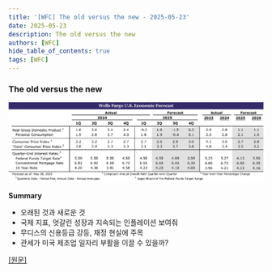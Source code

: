```yaml
---
title: '[WFC] The old versus the new - 2025-05-23'
date: 2025-05-23
description: The old versus the new
authors: [WFC]
hide_table_of_contents: true
tags: [WFC]
---
```


### The old versus the new

![thumbnail](./250523.svg)

<!-- truncate -->

**Summary**

- 오래된 것과 새로운 것
- 국제 지표, 엇갈린 성장과 지속되는 인플레이션 보여줘
- 무디스의 신용등급 강등, 재정 현실에 주목
- 관세가 미국 제조업 일자리 부활을 이끌 수 있을까?

[[원문]](https://wellsfargo.bluematrix.com/docs/html/e158074d-0f92-4a41-8160-c55e877085e0.html)

